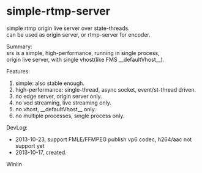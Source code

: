 simple-rtmp-server
==================

simple rtmp origin live server over state-threads.<br/>
can be used as origin server, or rtmp-server for encoder.

Summary:<br/>
srs is a simple, high-performance, running in single process, <br/>
origin live server, with single vhost(like FMS \_\_defaultVhost\_\_).<br/>

Features:<br/>
1. simple: also stable enough.<br/>
2. high-performance: single-thread, async socket, event/st-thread driven.<br/>
3. no edge server, origin server only.<br/>
4. no vod streaming, live streaming only.<br/>
5. no vhost, \_\_defaultVhost\_\_ only.<br/>
6. no multiple processes, single process only.<br/>

DevLog:<br/>
* 2013-10-23, support FMLE/FFMPEG publish vp6 codec, h264/aac not support yet
* 2013-10-17, created.

Winlin
